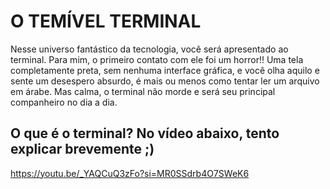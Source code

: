 # O TEMÍVEL TERMINAL 

Nesse universo fantástico da tecnologia, você será apresentado ao terminal. Para mim, o primeiro contato com ele foi um horror!!
Uma tela completamente preta, sem nenhuma interface gráfica, e você olha aquilo e sente um desespero absurdo, é mais ou menos como tentar ler um arquivo em árabe. 
 Mas calma, o terminal não morde e será seu principal companheiro no dia a dia.

## O que é o terminal? No vídeo abaixo, tento explicar brevemente ;)

https://youtu.be/_YAQCuQ3zFo?si=MR0SSdrb4O7SWeK6

